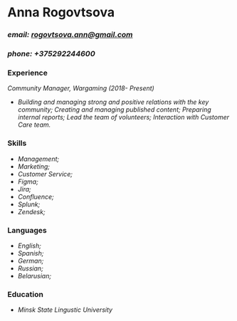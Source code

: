 # **Anna Rogovtsova**
### *email: rogovtsova.ann@gmail.com*
### *phone: +375292244600*
### __Experience__
_Community Manager, Wargaming (2018- Present)_
- _Building and managing strong and positive relations with the key community; Creating and managing published content; Preparing internal reports; Lead the team of volunteers; Interaction with Customer Care team._
### __Skills__
- _Management;_ 
- _Marketing;_ 
- _Customer Service;_ 
- _Figma;_ 
- _Jira;_ 
- _Confluence;_ 
- _Splunk;_ 
- _Zendesk;_
### __Languages__
- _English;_ 
- _Spanish;_ 
- _German;_ 
- _Russian;_ 
- _Belarusian;_
### __Education__
- _Minsk State Lingustic University_